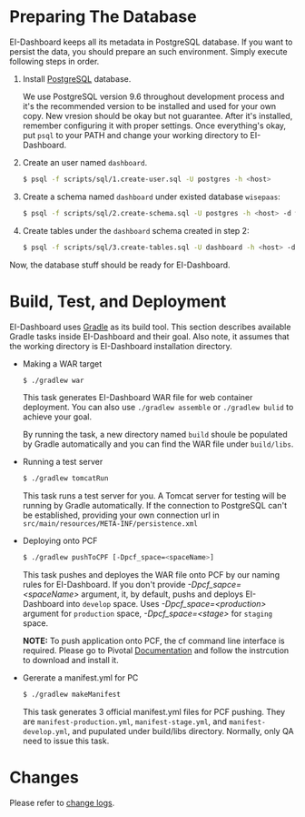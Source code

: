 # Preparing The Database
EI-Dashboard keeps all its metadata in PostgreSQL database.
If you want to persist the data, you should prepare an such environment.
Simply execute following steps in order.

  1. Install [PostgreSQL](https://www.postgresql.org/) database.

     We use PostgreSQL version 9.6 throughout development process and it's
     the recommended version to be installed and used for your own copy.
     New vresion should be okay but not guarantee. After it's installed,
     remember configuring it with proper settings. Once everything's okay,
     put `psql` to your PATH and change your working directory to EI-Dashboard.

  2. Create an user named `dashboard`.
  
     ```sh
     $ psql -f scripts/sql/1.create-user.sql -U postgres -h <host>
     ```
     
  3. Create a schema named `dashboard` under existed database `wisepaas`:

     ```sh
     $ psql -f scripts/sql/2.create-schema.sql -U postgres -h <host> -d wisepaas
     ```

  4. Create tables under the `dashboard` schema created in step 2:

     ```sh
     $ psql -f scripts/sql/3.create-tables.sql -U dashboard -h <host> -d wisepaas
     ```

Now, the database stuff should be ready for EI-Dashboard.


# Build, Test, and Deployment
EI-Dashboard uses [Gradle](https://gradle.org/) as its build tool. This section
describes available Gradle tasks inside EI-Dashboard and their goal. Also note,
it assumes that the working directory is EI-Dashboard installation directory.

  * Making a WAR target

     ```sh
     $ ./gradlew war
     ```
     
    This task generates EI-Dashboard WAR file for web container deployment.
    You can also use `./gradlew assemble` or `./gradlew bulid` to achieve
    your goal. 
    
    By running the task, a new directory named `build` shoule be populated by
    Gradle automatically and you can find the WAR file under `build/libs`.

  * Running a test server

    ```sh
    $ ./gradlew tomcatRun
    ```
    
    This task runs a test server for you. A Tomcat server for testing will be
    running by Gradle automatically. If the connection to PostgreSQL can't be
    established, providing your own connection url in
    `src/main/resources/META-INF/persistence.xml`
    
  * Deploying onto PCF

    ```sh
    $ ./gradlew pushToCPF [-Dpcf_space=<spaceName>]
    ```
    
    This task pushes and deployes the WAR file onto PCF by our naming rules for
    EI-Dashboard. If you don't provide *-Dpcf_sapce=&lt;spaceName&gt;* argument,
    it, by default, pushs and deploys EI-Dashboard into `develop` space. Uses
    *-Dpcf_space=&lt;production&gt;* argument for `production` space,
    *-Dpcf_space=&lt;stage&gt;* for `staging` space. 
    
    **NOTE:**
    To push application onto PCF, the cf command line interface is required.
    Please go to Pivotal [Documentation](https://docs.pivotal.io/pivotalcf/1-10/cf-cli/install-go-cli.html)
    and follow the instrcution to download and install it.
    

  * Gererate a manifest.yml for PC

    ```sh
    $ ./gradlew makeManifest
    ```
    
    This task generates 3 official manifest.yml files for PCF pushing.
    They are `manifest-production.yml`, `manifest-stage.yml`, and
    `manifest-develop.yml`, and pupulated under build/libs directory.
    Normally, only QA need to issue this task.
    

# Changes
Please refer to [change logs](CHANGELOG.md).
